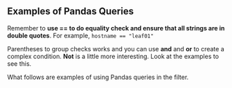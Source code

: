 ## Examples of Pandas Queries

Remember to __use == to do equality check and ensure that all strings are in double quotes__. For example, 
```hostname == "leaf01"```

Parentheses to group checks works and you can use __and__ and __or__ to create a complex condition. __Not__ is a little more interesting. Look at the examples to see this.

What follows are examples of using Pandas queries in the filter. 
